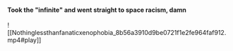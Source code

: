 #### Took the "infinite" and went straight to space racism, damn
![[Nothinglessthanfanaticxenophobia_8b56a3910d9be0721f1e2fe964faf912.mp4#play]]

